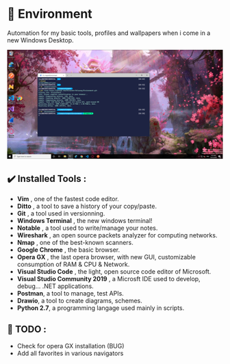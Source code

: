# :rocket: Environment

Automation for my basic tools, profiles and wallpapers when i come in a new Windows Desktop.

![Screenshot](https://github.com/Alexandre-Delaunay/Environment/blob/main/DesktopScreenshoot.PNG)

## :heavy_check_mark: Installed Tools :

* __Vim__ , one of the fastest code editor.
* __Ditto__ , a tool to save a history of your copy/paste.
* __Git__ , a tool used in versionning.
* __Windows Terminal__ , the new windows terminal!
* __Notable__ , a tool used to write/manage your notes.
* __Wireshark__ , an open source packets analyzer for computing networks.
* __Nmap__ , one of the best-known scanners.
* __Google Chrome__ , the basic browser.
* __Opera GX__ , the last opera browser, with new GUI, customizable consumption of RAM & CPU & Network.
* __Visual Studio Code__ , the light, open source code editor of Microsoft.
* __Visual Studio Community 2019__ , a Microsft IDE used to develop, debug... .NET applications.
* __Postman__, a tool to manage, test APIs.
* __Drawio__, a tool to create diagrams, schemes.
* __Python 2.7__, a programming langage used mainly in scripts.

## :hammer: TODO :

* Check for opera GX installation (BUG)
* Add all favorites in various navigators

